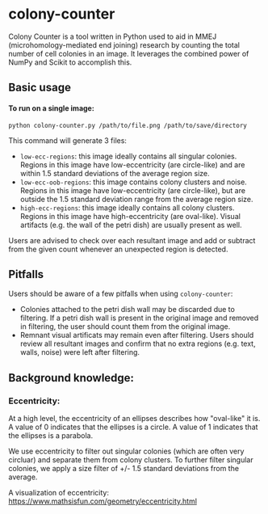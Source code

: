 # colony-counter
Colony Counter is a tool written in Python used to aid in MMEJ (microhomology-mediated end joining) research by counting the total number of cell colonies in an image. It leverages the combined power of NumPy and Scikit to accomplish this.

## Basic usage
#### To run on a single image:

`python colony-counter.py /path/to/file.png /path/to/save/directory`

This command will generate 3 files:
- `low-ecc-regions`: this image ideally contains all singular colonies. Regions in this image have low-eccentricity (are circle-like) and are within 1.5 standard deviations of the average region size.
- `low-ecc-oob-regions`: this image contains colony clusters and noise. Regions in this image have low-eccentricity (are circle-like), but are outside the 1.5 standard deviation range from the average region size. 
- `high-ecc-regions`: this image ideally contains all colony clusters. Regions in this image have high-eccentricity (are oval-like). Visual artifacts (e.g. the wall of the petri dish) are usually present as well.

Users are advised to check over each resultant image and add or subtract from the given count whenever an unexpected region is detected.

## Pitfalls
Users should be aware of a few pitfalls when using `colony-counter`:
- Colonies attached to the petri dish wall may be discarded due to filtering. If a petri dish wall is present in the original image and removed in filtering, the user should count them from the original image.
- Remnant visual artificats may remain even after filtering. Users should review all resultant images and confirm that no extra regions (e.g. text, walls, noise) were left after filtering.

## Background knowledge:

### Eccentricity:
At a high level, the eccentricity of an ellipses describes how "oval-like" it is. A value of 0 indicates that the ellipses is a circle. A value of 1 indicates that the ellipses is a parabola.

We use eccentricity to filter out singular colonies (which are often very circluar) and separate them from colony clusters. To further filter singular colonies, we apply a size filter of +/- 1.5 standard deviations from the average.

A visualization of eccentricity:
https://www.mathsisfun.com/geometry/eccentricity.html
